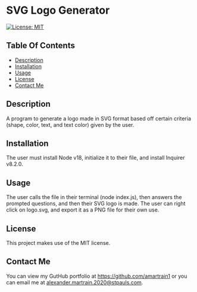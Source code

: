 # SVG Logo Generator
[![License: MIT](https://img.shields.io/badge/License-MIT-yellow.svg)](https://opensource.org/licenses/MIT)

## Table Of Contents
- [Description](#description)
- [Installation](#installation)
- [Usage](#usage)
- [License](#license)
- [Contact Me](#contact-me)

## Description
A program to generate a logo made in SVG format based off certain criteria (shape, color, text, and text color) given by the user.

## Installation
The user must install Node v18, initialize it to their file, and install Inquirer v8.2.0.

## Usage
The user calls the file in their terminal (node index.js), then answers the prompted questions, and then their SVG logo is made. The user can right click on logo.svg, and export it as a PNG file for their own use.

## License
This project makes use of the MIT license.

## Contact Me
You can view my GutHub portfolio at https://github.com/amartrain1 or you can email me at alexander.martrain.2020@stpauls.com.